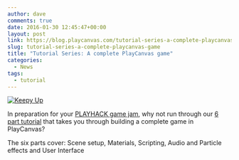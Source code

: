 ```yaml
---
author: dave
comments: true
date: 2016-01-30 12:45:47+00:00
layout: post
link: https://blog.playcanvas.com/tutorial-series-a-complete-playcanvas-game/
slug: tutorial-series-a-complete-playcanvas-game
title: "Tutorial Series: A complete PlayCanvas game"
categories:
  - News
tags:
  - tutorial
---
```


[![Keepy Up](/img/keepy-up.jpg)](https://developer.playcanvas.com/tutorials/keepyup-part-one/)

In preparation for your [PLAYHACK game jam](https://blog.playcanvas.com/playhack-with-playjam-starts-on-monday/), why not run through our [6 part tutorial](https://developer.playcanvas.com/tutorials/keepyup-part-one/) that takes you through building a complete game in PlayCanvas?

The six parts cover: Scene setup, Materials, Scripting, Audio and Particle effects and User Interface
